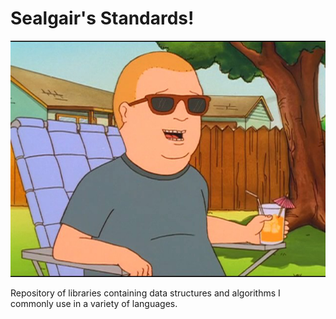 # Sealgair's Standards!

<p align="center">
  <img src="https://raw.githubusercontent.com/ThatSealgair/sealgairs-standards/main/standard.png"
      alt="Sealgair's Standards!"
  />
</p>

Repository of libraries containing data structures and algorithms I commonly use in a variety of languages.
